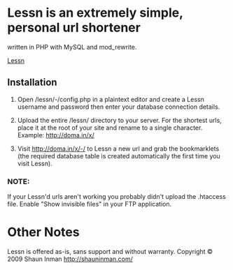 # Lessn is an extremely simple, personal url shortener 
  written in PHP with MySQL and mod_rewrite.

[Lessn](/assets/lessn.png)
 
## Installation

1. Open /lessn/-/config.php in a plaintext editor and
   create a Lessn username and password then enter your
   database connection details.

2. Upload the entire /lessn/ directory to your server. 
   For the shortest urls, place it at the root of your 
   site and rename to a single character. 
   Example: http://doma.in/x/

3. Visit http://doma.in/x/-/ to Lessn a new url and grab
   the bookmarklets (the required database table is created 
   automatically the first time you visit Lessn).

### NOTE:

   If your Lessn'd urls aren't working you probably didn't
   upload the .htaccess file. Enable "Show invisible files" 
   in your FTP application.

# Other Notes
Lessn is offered as-is, sans support and without warranty.
Copyright © 2009 Shaun Inman http://shauninman.com/
